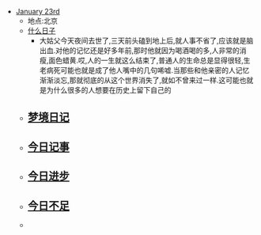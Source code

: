 - [January 23rd](<January 23rd.md>)
    - 地点:北京
    - [什么日子](<什么日子.md>)
        -  大姑父今天夜间去世了,三天前头磕到地上后,就人事不省了,应该就是脑出血.对他的记忆还是好多年前,那时他就因为喝酒喝的多,人非常的消瘦,面色蜡黄.哎,人的一生就这么结束了,普通人的生命总是显得很轻,生老病死可能也就是成了他人嘴中的几句唏嘘.当那些和他亲密的人记忆渐渐淡忘,那就彻底的从这个世界消失了,就如不曾来过一样.这可能也就是为什么很多的人想要在历史上留下自己的
    - [梦境日记](<梦境日记.md>)
        -  
    - [今日记事](<今日记事.md>)
        -  
    - [今日进步](<今日进步.md>)
        -  
    - [今日不足](<今日不足.md>)
        -  
    - 
